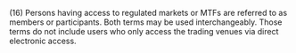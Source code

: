 (16) Persons having access to regulated markets or MTFs are referred to as members or participants. Both terms may be used interchangeably. Those terms do not include users who only access the trading venues via direct electronic access.